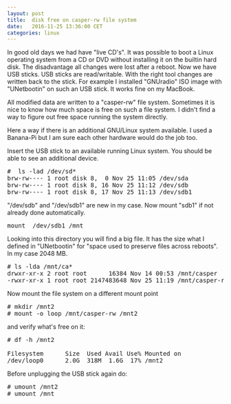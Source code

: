 ```yaml
---
layout: post
title:  disk free on casper-rw file system
date:   2016-11-25 13:36:00 CET
categories: linux
---
```


In good old days we had have "live CD's". It was possible to boot a Linux operating system from a CD or DVD without installing it on the builtin hard disk. The disadvantage all changes were lost after a reboot. Now we have USB sticks. USB sticks are read/writable. With the right tool changes are written back to the stick. For example I installed "GNUradio" ISO image with "UNetbootin" on such an USB stick. It works fine on my MacBook. 

All modified data are written to a "casper-rw" file system. Sometimes it is nice to know how much space is free on such a file system. I didn't find a way to figure out free space running the system directly. 

Here a way if there is an additional GNU/Linux system available. I used a Banana-Pi but I am sure each other hardware would do the job too. 

Insert the USB stick to an available running Linux system. You should be able to see an additional device.

<pre>
#  ls -lad /dev/sd*
brw-rw---- 1 root disk 8,  0 Nov 25 11:05 /dev/sda
brw-rw---- 1 root disk 8, 16 Nov 25 11:12 /dev/sdb
brw-rw---- 1 root disk 8, 17 Nov 25 11:13 /dev/sdb1
</pre>

"/dev/sdb" and "/dev/sdb1" are new in my case. Now mount "sdb1" if not already done automatically. 

<pre>
mount  /dev/sdb1 /mnt
</pre>

Looking into this directory you will find a big file. It has the size what I defined in "UNetbootin" for "space used to preserve files across reboots". In my case 2048 MB. 

<pre>
# ls -lda /mnt/ca*
drwxr-xr-x 2 root root      16384 Nov 14 00:53 /mnt/casper
-rwxr-xr-x 1 root root 2147483648 Nov 25 11:19 /mnt/casper-rw
</pre>

Now mount the file system on a different mount point

<pre>
# mkdir /mnt2
# mount -o loop /mnt/casper-rw /mnt2
</pre>

and verify what's free on it: 

<pre>
# df -h /mnt2

Filesystem      Size  Used Avail Use% Mounted on
/dev/loop0      2.0G  318M  1.6G  17% /mnt2
</pre>

Before unplugging the USB stick again do:

<pre>
# umount /mnt2
# umount /mnt
</pre>


